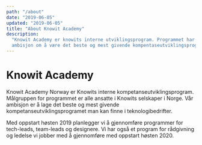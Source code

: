 ```yaml
---
path: "/about"
date: "2019-06-05"
updated: "2019-06-05"
title: "About Knowit Academy"
description:
  "Knowit Academy er knowits interne utviklingsprogram. Programmet har som
  ambisjon om å være det beste og mest givende kompentaseutviklingsprogrammet."
---
```


# Knowit Academy

Knowit Academy Norway er Knowits interne kompetanseutviklingsprogram.
Målgruppen for programmet er alle ansatte i Knowits selskaper i Norge. Vår
ambisjon er å lage det beste og mest givende kompetanseutviklingsprogramet man
kan finne i teknologibedrifter.

Med oppstart høsten 2019 planlegger vi å gjennomføre programmer for
tech-leads, team-leads og designere. Vi har også et program for rådgivning og
ledelse vi jobber med å gjennomføre med oppstart høsten 2020.
